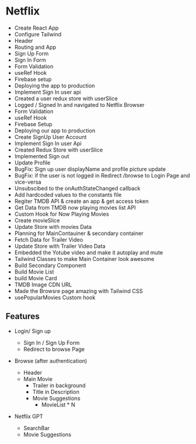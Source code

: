 # Netflix

- Create React App
- Configure Tailwind
- Header
- Routing and App
- Sign Up Form 
- Sign In Form
- Form Validation
- useRef Hook
- Firebase setup
- Deploying the app to production
- Implement Sign In user api
- Created a user redux store with userSlice
- Logged / Signed In and navigated to Netflix Browser
- Form Validation
- useRef Hook
- Firebase Setup
- Deploying our app to production
- Create SignUp User Account
- Implement Sign In user Api
- Created Redux Store with userSlice
- Implemented Sign out
- Update Profile
- BugFix: Sign up user displayName and profile picture update
- BugFix: if the user is not logged in Redirect /browse to Login Page and vice-versa
- Unsubscibed to the onAuthStateChanged callback
- Add hardcoded values to the constants file
- Regiter TMDB API & create an app & get access token
- Get Data from TMDB now playing movies list API
- Custom Hook for Now Playing Movies
- Create movieSlice
- Update Store with movies Data
- Planning for MainContauiner & secondary container
- Fetch Data for Trailer Video
- Update Store with Trailer Video Data
- Embedded the Yotube video and make it autoplay and mute
- Tailwind Classes to make Main Container look awesome
- Build Secondary Component
- Build Movie List
- build Movie Card
- TMDB Image CDN URL
- Made the Browsre page amazing with Tailwind CSS
- usePopularMovies Custom hook


## Features
- Login/ Sign up
   - Sign In / Sign Up Form
   - Redirect to browse Page

- Browse (after authentication)
  - Header
  - Main Movie
      - Trailer in background
      - Title in Description
      - Movie Suggestions
        - MovieList * N

- Netflix GPT
  - SearchBar
  - Movie Suggestions